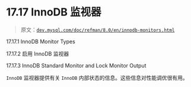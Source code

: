 # 17.17 InnoDB 监视器

> 原文：[`dev.mysql.com/doc/refman/8.0/en/innodb-monitors.html`](https://dev.mysql.com/doc/refman/8.0/en/innodb-monitors.html)

17.17.1 InnoDB Monitor Types

17.17.2 启用 InnoDB 监视器

17.17.3 InnoDB Standard Monitor and Lock Monitor Output

`InnoDB` 监视器提供有关 `InnoDB` 内部状态的信息。这些信息对性能调优很有用。
